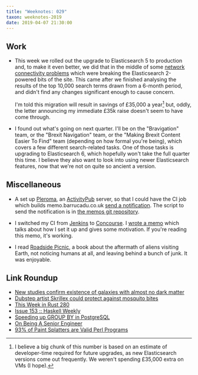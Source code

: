 ```yaml
---
title: "Weeknotes: 029"
taxon: weeknotes-2019
date: 2019-04-07 21:30:00
---
```


## Work

- This week we rolled out the upgrade to Elasticsearch 5 to production
  and, to make it even better, we did that in the middle of some
  [network connectivity problems][] which were breaking the
  Elasticsearch 2-powered bits of the site.  This came after we
  finished analysing the results of the top 10,000 search terms drawn
  from a 6-month period, and didn't find any changes significant
  enough to cause concern.

  I'm told this migration will result in savings of £35,000 a
  year[^35k] but, oddly, the letter announcing my immediate £35k raise
  doesn't seem to have come through.

- I found out what's going on next quarter.  I'll be on the
  "Bravigation" team, or the "Brexit Navigation" team, or the "Making
  Brexit Content Easier To Find" team (depending on how formal you're
  being), which covers a few different search-related tasks.  One of
  those tasks is upgrading to Elasticsearch 6, which hopefully won't
  take the full quarter this time.  I believe they also want to look
  into using newer Elasticsearch features, now that we're not on quite
  so ancient a version.

[network connectivity problems]: https://status.publishing.service.gov.uk/incidents/s0fj6yqdz6wp

[^35k]: I believe a big chunk of this number is based on an estimate
    of developer-time required for future upgrades, as new
    Elasticsearch versions come out frequently.  We weren't spending
    £35,000 extra on VMs (I hope).

## Miscellaneous

- A set up [Pleroma][], an [ActivityPub][] server, so that I could
  have the CI job which builds memo.barrucadu.co.uk [send a
  notification][].  The script to send the notification is in [the
  memos git repository][].

- I switched my CI from [Jenkins][] to [Concourse][].  I [wrote a
  memo][] which talks about how I set it up and gives some motivation.
  If you're reading this memo, it's working.

- I read [Roadside Picnic][], a book about the aftermath of aliens
  visiting Earth, not noticing humans at all, and leaving behind a
  bunch of junk.  It was enjoyable.

[Pleroma]: https://pleroma.social/
[ActivityPub]: https://www.w3.org/TR/activitypub/
[send a notification]: https://ap.barrucadu.co.uk/users/memo
[the memos git repository]: https://github.com/barrucadu/memo.barrucadu.co.uk/blob/master/post-pleroma-status
[Jenkins]: https://jenkins.io/
[Concourse]: https://concourse-ci.org/
[wrote a memo]: concourseci-nixos.html
[Roadside Picnic]: https://en.wikipedia.org/wiki/Roadside_Picnic

## Link Roundup

- [New studies confirm existence of galaxies with almost no dark matter](https://news.yale.edu/2019/03/29/new-studies-confirm-existence-galaxies-almost-no-dark-matter)
- [Dubstep artist Skrillex could protect against mosquito bites](https://www.bbc.co.uk/news/newsbeat-47770982)
- [This Week in Rust 280](https://this-week-in-rust.org/blog/2019/04/02/this-week-in-rust-280/)
- [Issue 153 :: Haskell Weekly](https://haskellweekly.news/issues/153.html)
- [Speeding up GROUP BY in PostgreSQL](https://www.cybertec-postgresql.com/en/speeding-up-group-by-in-postgresql/)
- [On Being A Senior Engineer](https://www.kitchensoap.com/2012/10/25/on-being-a-senior-engineer/)
- [93% of Paint Splatters are Valid Perl Programs](http://colinm.org/sigbovik/)
